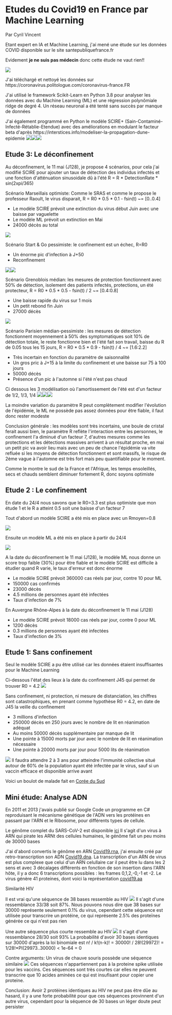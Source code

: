 <h1>Etudes du Covid19 en France par Machine Learning</h1>
<p>Par Cyril Vincent</p>
<p>Etant expert en IA et Machine Learning, j'ai mené une étude sur les données COVID disponible sur le site santepubliquefrance.fr</p>
<p>Evidement <b>je ne suis pas médecin</b> donc cette étude ne vaut rien!!</p>
<img src="data/giphy.gif"/>
<p>J'ai téléchargé et nettoyé les données sur https://coronavirus.politologue.com/coronavirus-france.FR </p>
<p>J'ai utilisé le framework Scikit-Learn en Python 3.8 pour analyser les données avec du Machine Learning (ML) et une régression polynômiale ridge de degré 4. Un réseau neuronal a été tenté sans succès par manque de données</p>
<p>J'ai également programmé en Python le modèle SCIRE+ (Sain-Contaminé-Infecté-Rétablie-Etendue) avec des améliorations en modulant le facteur beta d'après https://interstices.info/modeliser-la-propagation-dune-epidemie
<img src="data/scir.png"><img src="https://scikit-learn.org/stable/_static/scikit-learn-logo-small.png"><img src="https://www.python.org/static/img/python-logo@2x.png">
<h2>Etude 3: Le déconfinement</h2>
<p>Au déconfinement, le 11 mai (J128), je propose 4 scénarios, pour cela j'ai modifié SCIRE pour ajouter un taux de détection des individus infectés et une fonction d'atténuation sinusoidale dû à l'été R = R * DetectionRate * sin(2xpi/365)
<p>Scénario Marseillais optimiste: Comme le SRAS et comme le propose le professeur Raoult, le virus disparait, R = R0 * 0.5 * 0.1 - fsin(t) ~= [0..0.4]
    <ul>
        <li>Le modèle SCIRE prévoit une extinction du virus début Juin avec une baisse par vaguelette</li>
        <li>Le modèle ML prévoit un extinction en Mai</li>
        <li>24000 décès au total</li>
    </ul>
    <img src="data/figured1.png">
<p>Scénario Start & Go pessimiste: le confinement est un échec, R=R0
    <ul>
        <li>Un énorme pic d'infection à J+50</li>
        <li>Reconfinement</li>
    </ul>
    <img src="data/figured2.png"><img src="data/figureml.png">
<p>Scénario Grenoblois médian: les mesures de protection fonctionnent avec 50% de détection, isolement des patients infectés, protections, un été protecteur, R = R0 * 0.5 * 0.5 - fsin(t) / 2 ~= [0.4:0.8]
    <ul>
        <li>Une baisse rapide du virus sur 1 mois</li>
        <li>Un petit rebond fin Juin</li>
        <li>27000 décès</li>
    </ul>
    <img src="data/figured3.png">
<p>Scénario Parisien médian-pessimiste : les mesures de détection fonctionnent moyennement à 50% des symptomatiques soit 10% de détection totale, le reste fonctionne bien et l'été fait son travail, baisse du R de 0.05 tous les 15 jours, R = R0 * 0.5 * 0.9 - fsin(t) / 4 ~= [1.6:2.2]
    <ul>
        <li>Très incertain en fonction du paramètre de saisonnalité</li>
        <li>Un gros pric à J+15 à la limite du confinement et une baisse sur 75 à 100 jours</li>
        <li>50000 décès</li>
        <li>Présence d'un pic à l'automne si l'été n'est pas chaud</li>
    </ul>
Ci dessous les 3 modélisation où l'amortissement de l'été est d'un facteur de 1/2, 1/3, 1/4
<img src="data/figured4.png"><img src="data/figured42.png"><img src="data/figured43.png">
<p>La moindre variation du paramètre R peut complètement modifier l'évolution de l'épidémie, le ML ne possède pas assez données pour être fiable, il faut donc rester modeste</p>
<p>Conclusion générale : les modèles sont très incertains, une boule de cristal ferait aussi bien, le paramètre R reflète l'interaction entre les personnes, le confinement l'a diminué d'un facteur 7, d'autres mesures comme les protections et les détections massives arrivent à un résultat proche, en mai un petit pic va avoir lieu mais avec un peu de chance l'épidémie va vite refluée si les moyens de détection fonctionnent et sont massifs, le risque de 2ème vague à l'automne est très fort mais peu quantifiable pour le moment.</p>
<p>Comme le montre le sud de la France et l'Afrique, les temps ensoleillés, secs et chauds semblent diminuer fortement R, donc soyons optimiste</p>

<h2>Etude 2 : Le confinement</h2>
<p>En date du 24/4 nous savons que le R0=3.3 est plus optimiste que mon étude 1 et le R a atteint 0.5 soit une baisse d'un facteur 7</p>
<p>Tout d'abord un modèle SCIRE a été mis en place avec un Rmoyen=0.8</p>
<img src="data/figurec.png">
<p>Ensuite un modèle ML a été mis en place à partir du 24/4</p>
<img src="data/figure.png">
<p>A la date du déconfinement le 11 mai (J128), le modèle ML nous donne un score trop faible (30%) pour être fiable et le modèle SCIRE est difficile à étudier quand R varie, le taux d'erreur est donc énorme</p>
<ul>
    <li>Le modèle SCIRE prévoit 360000 cas réels par jour, contre 10 pour ML</li>
    <li>150000 cas confirmés</li>
    <li>23000 décès</li>
    <li>4.5 millions de personnes ayant été infectées</li>
    <li>Taux d'infection de 7%</li>
</ul>
<p>En Auvergne Rhône-Alpes à la date du déconfinement le 11 mai (J128)
<ul>
    <li>Le modèle SCIRE prévoit 18000 cas réels par jour, contre 0 pour ML</li>
    <li>1200 décès</li>
    <li>0.3 millions de personnes ayant été infectées</li>
    <li>Taux d'infection de 3%</li>
</ul>


<h2>Etude 1: Sans confinement</h2>
<p>Seul le modèle SCIRE a pu être utilisé car les données étaient insuffisantes pour le Machine Learning</p>
<p>Ci-dessous l'état des lieux à la date du confinement J45 qui permet de trouver R0 = 4.2
<img src="data/figure45.png">
<p>Sans confinement, ni protection, ni mesure de distanciation, les chiffres sont catastrophiques, en prenant comme hypothèse R0 = 4.2, en date de J45 la veille du confinement
<ul>
    <li>3 millions d'infection</li>
    <li>250000 décès en 250 jours avec le nombre de lit en réanimation adéquat</li>
    <li>Au moins 50000 décès supplémentaire par manque de lit</li>
    <li>Une pointe à 15000 morts par jour avec le nombre de lit en réanimation nécessaire</li>
    <li>Une pointe à 20000 morts par jour pour 5000 lits de réanimation</li>
</ul>
<img src="data/figure250.png">
Il faudra attendre 2 à 3 ans pour atteindre l'immunité collective situé autour de 60% de la population ayant été infectée par le virus, sauf si un vaccin efficace et disponible arrive avant

Voici un boulot de malade fait en <a href="https://www.kaggle.com/vanshjatana/machine-learning-and-time-series">Corée du Sud</a>

<H2>Mini étude: Analyse ADN</h2>
En 2011 et 2013 j'avais publié sur Google Code un programme en C# reproduisant le mécanisme génétique de l'ADN vers les protéines en passant par l'ARN et le Ribosome, pour différents types de cellule.

Le génôme complet du SARS-CoV-2 est disponible <a href="https://www.kaggle.com/paultimothymooney/coronavirus-genome-sequence#MN908947.txt">ici</a>
Il s'agit d'un virus à ARN qui pirate les ARNt des cellules humaines, le génôme fait un peu moins de 30000 bases

J'ai d'abord convertis le génôme en ARN <a href="data/covid19.rna">Covid19.rna</a>, j'ai ensuite créé par retro-transcription son ADN <a href="data/covid19.dna">Covid19.dna</a>.
La transcription d'un ARN de virus est plus complexe que celui d'un ARN celullaire car il peut être lu dans les 2 sens et avec 3 décalages différents en fonction de son insertion dans l'ARN hôte, il y a donc 6 transcriptions possibles : les frames 0,1,2,-0,-1 et -2. Le virus génère 41 proteines, dont voici la représentation <a href="data/covid19.aa">covid19.aa</a>

Similarité HIV

Il est vrai qu'une séquence de 38 bases ressemble au HIV
<img src="data/hiv1.png">
Il s'agit d'une ressemblance 33/38 soit 87%. Nous pouvons nous dire que 38 bases sur 30000 représente seulement 0.1% du virus, cependant cette séquence est utilisée pour transcrire un protéine, ce qui représente 2.5% des proteïnes générée ce qui n'est pas rien

Une autre séquence plus courte ressemble au HIV
<img src="data/hiv2.png">
Il s'agit d'une ressemblance 28/30 soit 93%
La probabilité d'avoir 30 bases identiques sur 30000 d'après la loi binomiale est n! / k!(n-k)! = 30000! / 28!(29972)! = 1/28!*PI(29973..30000) < 1e-64 = 0

Contre arguments: Un virus de chauve souris possède une séquence similaire
<img src="data/hiv2.png">
Ces séquences n'appartiennent pas à la proteine spike utilisée pour les vaccins.
Ces séquences sont très courtes car elles ne peuvent transcrire que 10 acides aminées ce qui est insufisant pour copier une proteine.

Conclusion: Avoir 2 protèines identiques au HIV ne peut pas être dûe au hasard, il y a une forte probabilité pour que ces séquences provinnent d'un autre virus, cependant pour la séquence de 30 bases un léger doute peut persister

  


